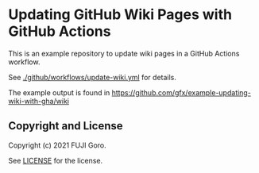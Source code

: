# Updating GitHub Wiki Pages with GitHub Actions

This is an example repository to update wiki pages in a GitHub Actions workflow.

See [./github/workflows/update-wiki.yml](./github/workflows/update-wiki.yml) for details.

The example output is found in https://github.com/gfx/example-updating-wiki-with-gha/wiki

## Copyright and License

Copyright (c) 2021 FUJI Goro.

See [LICENSE](./LICENSE) for the license.
